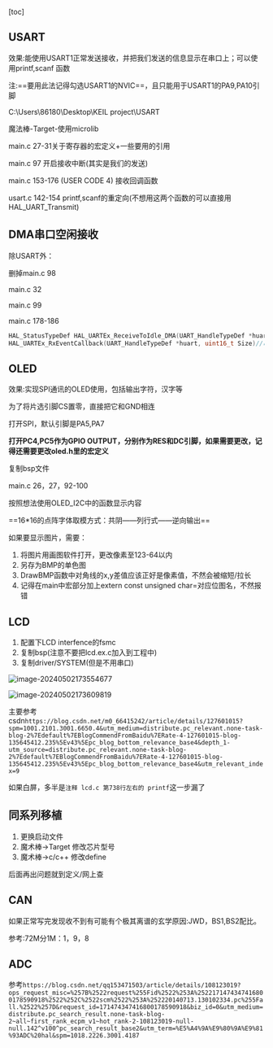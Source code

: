 [toc]

## USART

效果:能使用USART1正常发送接收，并把我们发送的信息显示在串口上；可以使用printf,scanf	函数

注:==要用此法记得勾选USART1的NVIC==，且只能用于USART1的PA9,PA10引脚

C:\Users\86180\Desktop\KEIL project\USART

魔法棒-Target-使用microlib

main.c 27-31关于寄存器的宏定义+一些要用的引用

main.c 97 开启接收中断(其实是我们的发送)

main.c 153-176 (USER CODE 4) 接收回调函数

usart.c  142-154 printf,scanf的重定向(不想用这两个函数的可以直接用HAL_UART_Transmit)



## DMA串口空闲接收

除USART外：

删掉main.c 98

main.c 32

main.c 99

main.c 178-186

```c
HAL_StatusTypeDef HAL_UARTEx_ReceiveToIdle_DMA(UART_HandleTypeDef *huart, uint8_t *pData, uint16_t Size)//在DMA模式下接收一定数量的数据，直到接收到预期数量的数据或发生空闲事件
HAL_UARTEx_RxEventCallback(UART_HandleTypeDef *huart, uint16_t Size)//串口空闲中断处理函数
```

## OLED

效果:实现SPI通讯的OLED使用，包括输出字符，汉字等

为了将片选引脚CS置零，直接把它和GND相连

打开SPI，默认引脚是PA5,PA7

**打开PC4,PC5作为GPIO OUTPUT，分别作为RES和DC引脚，如果需要更改，记得还需要更改oled.h里的宏定义**

复制bsp文件

main.c   26，27，92-100

按照想法使用OLED_I2C中的函数显示内容

==16*16的点阵字体取模方式：共阴——列行式——逆向输出==

如果要显示图片，需要：

1. 将图片用画图软件打开，更改像素至123-64以内
2. 另存为BMP的单色图
3. DrawBMP函数中对角线的x,y差值应该正好是像素值，不然会被缩短/拉长
4. 记得在main中宏部分加上extern const unsigned char=对应位图名，不然报错



## LCD

1. 配置下LCD interfence的fsmc
2. 复制bsp(注意不要把lcd.ex.c加入到工程中)
3. 复制driver/SYSTEM(但是不用串口)

![image-20240502173554677](C:\Users\asus\OneDrive\桌面\NEW_MY\pictrue\image-20240502173554677.png)

![image-20240502173609819](C:\Users\asus\OneDrive\桌面\NEW_MY\pictrue\image-20240502173609819.png)

主要参考csdn`https://blog.csdn.net/m0_66415242/article/details/127601015?spm=1001.2101.3001.6650.4&utm_medium=distribute.pc_relevant.none-task-blog-2%7Edefault%7EBlogCommendFromBaidu%7ERate-4-127601015-blog-135645412.235%5Ev43%5Epc_blog_bottom_relevance_base4&depth_1-utm_source=distribute.pc_relevant.none-task-blog-2%7Edefault%7EBlogCommendFromBaidu%7ERate-4-127601015-blog-135645412.235%5Ev43%5Epc_blog_bottom_relevance_base4&utm_relevant_index=9`

如果白屏，多半是`注释 lcd.c 第738行左右的 printf`这一步漏了



## 同系列移植

1. 更换启动文件
2. 魔术棒->Target 修改芯片型号
3. 魔术棒->c/c++ 修改define



后面再出问题就到定义/网上查





## CAN

如果正常写完发现收不到有可能有个极其离谱的玄学原因:JWD，BS1,BS2配比。

参考:72M分1M：1，9，8





## ADC

参考`https://blog.csdn.net/qq153471503/article/details/108123019?ops_request_misc=%257B%2522request%255Fid%2522%253A%2522171474347416800178590918%2522%252C%2522scm%2522%253A%252220140713.130102334.pc%255Fall.%2522%257D&request_id=171474347416800178590918&biz_id=0&utm_medium=distribute.pc_search_result.none-task-blog-2~all~first_rank_ecpm_v1~hot_rank-2-108123019-null-null.142^v100^pc_search_result_base2&utm_term=%E5%A4%9A%E9%80%9A%E9%81%93ADC%20hal&spm=1018.2226.3001.4187`